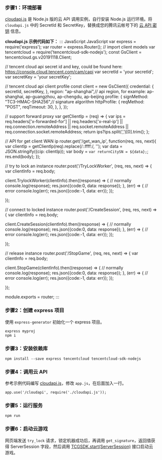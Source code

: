 

[](id:step1)
### 步骤1：环境部署
[cloudapi.js](https://cloud.tencent.com/document/product/1162/47523?!editLang=zh&!preview#cloudapi) 是 Node.js 版的云 API 调用实例，自行安装 Node.js 运行环境。将 `cloudapi.js` 中的 SecretId 和 SecretKey，替换成您的腾讯云帐号下的 [云 API 密钥](https://console.cloud.tencent.com/cam/capi) 信息。


**cloudapi.js 示例代码如下：**[](id:cloudapi)
<dx-codeblock>
::: JavaScript JavaScript
var express = require('express');
var router = express.Router();
// import client models
var tencentcloud = require('tencentcloud-sdk-nodejs');
const GsClient = tencentcloud.gs.v20191118.Client;

// tencent cloud api secret id and key, could be found here: https://console.cloud.tencent.com/cam/capi
var secretId = 'your secretId';
var secretKey = 'your secretKey';

// tencent cloud api client profile
const client = new GsClient({
  credential: {
   secretId,
   secretKey,
  },
  region: "ap-shanghai",// api region, for example: ap-shanghai, ap-guangzhou, ap-chengdu, ap-beijing
  profile: {
   signMethod: "TC3-HMAC-SHA256",// signature algorithm
   httpProfile: {
    reqMethod: "POST",
    reqTimeout: 30,
   },
  },
});

// support forward proxy
var getClientIp = (req) => {
  var ips = req.headers['x-forwarded-for'] ||
    req.headers['x-real-ip'] || 
    req.connection.remoteAddress ||
    req.socket.remoteAddress ||
    req.connection.socket.remoteAddress;
  return ips?ips.split(',')[0].trim();
};

// API for get client WAN ip
router.get('/get_wan_ip', function(req, res, next){
  var clientIp = getClientIp(req).replace(/::ffff:/, '');
  var data = JSON.stringify({cip: clientIp});
  var body = `var returnCitySN = ${data};`;
  res.end(body);
});

// try to lock an instance
router.post('/TryLockWorker', (req, res, next) => {
  var clientInfo = req.body;
  

  client.TrylockWorker(clientInfo).then((response) => {
    // normally
    console.log(response);
    res.json({code:0, data: response});
  },
  (err) => {
    // error
    console.log(err);
    res.json({code:-1, data: err});
  });

});

// connect to locked instance
router.post('/CreateSession', (req, res, next) => {
  var clientInfo = req.body;

  client.CreateSession(clientInfo).then((response) => {
    // normally
    console.log(response);
    res.json({code:0, data: response});
  },
  (err) => {
    // error
    console.log(err);
    res.json({code:-1, data: err});
  });

});

// release instance
router.post('/StopGame', (req, res, next) => {
  var clientInfo = req.body;

  client.StopGame(clientInfo).then((response) => {
    // normally
    console.log(response);
    res.json({code:0, data: response});
  },
  (err) => {
    // error
    console.log(err);
    res.json({code:-1, data: err});
  });

});


module.exports = router;
:::
</dx-codeblock>


[](id:step2)
### 步骤2：创建 express 项目
使用 `express-generator` 初始化一个 express 项目。
```
express myproj
npm i
```

[](id:step3)
### 步骤3：安装依赖库
```
npm install --save express tencentcloud tencentcloud-sdk-nodejs
```

[](id:step4)

### 步骤4：调用云 API
参考示例代码编写 [cloudapi.js](#step1)，修改 `app.js`，在后面加入一行。
```
app.use('/cloudapi', require('./cloudapi.js'));
```

[](id:step5)
### 步骤5：运行服务
```
npm run
```

[](id:step6)
### 步骤6：启动云游戏
网页端发送 `try_lock` 请求，锁定机器成功后，再调用 `get_signature`，返回值获得 ServerSession 字段，然后调用 [TCGSDK.start(ServerSession)](https://cloud.tencent.com/document/product/1162/46134#tcgsdk.start(serversession)) 接口启动云游戏。
